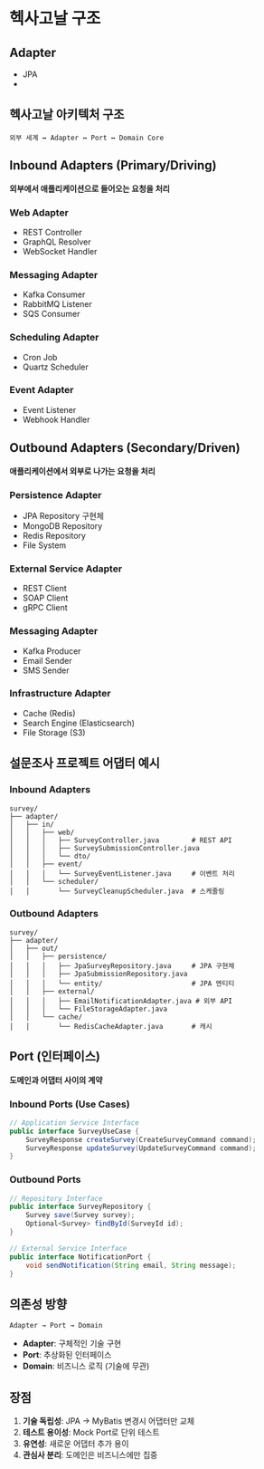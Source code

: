 # 헥사고날 구조

## Adapter 
- JPA
- 

## 헥사고날 아키텍처 구조

```
외부 세계 ↔ Adapter ↔ Port ↔ Domain Core
```

## Inbound Adapters (Primary/Driving)
**외부에서 애플리케이션으로 들어오는 요청을 처리**

### Web Adapter
- REST Controller
- GraphQL Resolver
- WebSocket Handler

### Messaging Adapter  
- Kafka Consumer
- RabbitMQ Listener
- SQS Consumer

### Scheduling Adapter
- Cron Job
- Quartz Scheduler

### Event Adapter
- Event Listener
- Webhook Handler

## Outbound Adapters (Secondary/Driven)
**애플리케이션에서 외부로 나가는 요청을 처리**

### Persistence Adapter
- JPA Repository 구현체
- MongoDB Repository
- Redis Repository
- File System

### External Service Adapter
- REST Client
- SOAP Client  
- gRPC Client

### Messaging Adapter
- Kafka Producer
- Email Sender
- SMS Sender

### Infrastructure Adapter
- Cache (Redis)
- Search Engine (Elasticsearch)
- File Storage (S3)

## 설문조사 프로젝트 어댑터 예시

### Inbound Adapters
```
survey/
├── adapter/
│   ├── in/
│   │   ├── web/
│   │   │   ├── SurveyController.java        # REST API
│   │   │   ├── SurveySubmissionController.java
│   │   │   └── dto/
│   │   ├── event/
│   │   │   └── SurveyEventListener.java     # 이벤트 처리
│   │   └── scheduler/
│   │       └── SurveyCleanupScheduler.java  # 스케줄링
```

### Outbound Adapters  
```
survey/
├── adapter/
│   ├── out/
│   │   ├── persistence/
│   │   │   ├── JpaSurveyRepository.java     # JPA 구현체
│   │   │   ├── JpaSubmissionRepository.java
│   │   │   └── entity/                      # JPA 엔티티
│   │   ├── external/
│   │   │   ├── EmailNotificationAdapter.java # 외부 API
│   │   │   └── FileStorageAdapter.java
│   │   └── cache/
│   │       └── RedisCacheAdapter.java       # 캐시
```

## Port (인터페이스)
**도메인과 어댑터 사이의 계약**

### Inbound Ports (Use Cases)
```java
// Application Service Interface
public interface SurveyUseCase {
    SurveyResponse createSurvey(CreateSurveyCommand command);
    SurveyResponse updateSurvey(UpdateSurveyCommand command);
}
```

### Outbound Ports
```java
// Repository Interface  
public interface SurveyRepository {
    Survey save(Survey survey);
    Optional<Survey> findById(SurveyId id);
}

// External Service Interface
public interface NotificationPort {
    void sendNotification(String email, String message);
}
```

## 의존성 방향
```
Adapter → Port → Domain
```

- **Adapter**: 구체적인 기술 구현
- **Port**: 추상화된 인터페이스  
- **Domain**: 비즈니스 로직 (기술에 무관)

## 장점
1. **기술 독립성**: JPA → MyBatis 변경시 어댑터만 교체
2. **테스트 용이성**: Mock Port로 단위 테스트
3. **유연성**: 새로운 어댑터 추가 용이
4. **관심사 분리**: 도메인은 비즈니스에만 집중 